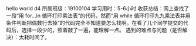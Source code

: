 hello world
d4
所属班级：19100104
学习用时：5-6小时
收获总结：网上查找了一段“用 for...in 循环打印乘法表”的代码，然而“用 while 循环打印九九乘法表并用条件判断把偶数行去掉”的代码完全不知道要怎么找啊。在看了几个同学提交的代码后，选择一段少的，照着敲了一遍，能理解一点。
遇到的难点与问题（是否解决）：太耗时间了。